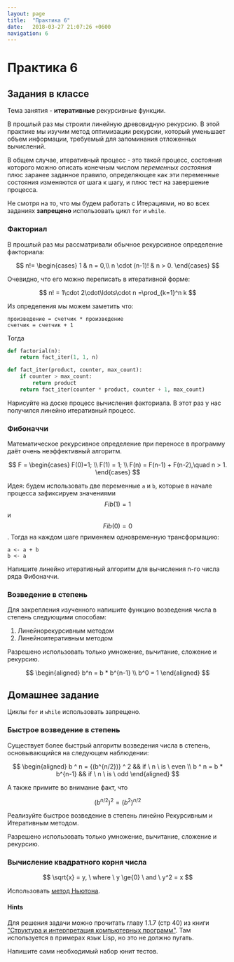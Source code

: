 ```yaml
---
layout: page
title:  "Практика 6"
date:   2018-03-27 21:07:26 +0600
navigation: 6
---
```


# Практика 6

## Задания в классе

Тема занятия - **итеративные** рекурсивные функции.

В прошлый раз мы строили линейную древовидную рекурсию.
В этой практике мы изучим метод оптимизации рекурсии, который уменьшает объем информации, требуемый для запоминания отложенных вычислений.

В общем случае, итеративный процесс - это такой процесс,
состояния которого можно описать конечным числом _переменных состояния_
плюс заранее заданное правило, определяющее как эти переменные состояния изменяются от шага к шагу,
и плюс тест на завершение процесса.

Не смотря на то, что мы будем работать с Итерациями, но во всех заданиях **запрещено** использовать цикл `for` и `while`.

### Факториал

В прошлый раз мы рассматривали обычное рекурсивное определение факториала:

$$
n!= \begin{cases}
  1 & n = 0,\\
  n \cdot (n-1)! & n > 0.
\end{cases}
$$

Очевидно, что его можно переписать в итеративной форме:

$$
n! = 1\cdot 2\cdot\ldots\cdot n =\prod_{k=1}^n k
$$

Из определения мы можем заметить что:

```text
произведение = счетчик * произведение
счетчик = счетчик + 1
```

Тогда

```python
def factorial(n):
    return fact_iter(1, 1, n)

def fact_iter(product, counter, max_count):
    if counter > max_count:
        return product
    return fact_iter(counter * product, counter + 1, max_count)
```

Нарисуйте на доске процесс вычисления факториала.
В этот раз у нас получился линейно итеративный процесс.

### Фибоначчи

Математическое рекурсивное определение при переносе в программу даёт очень неэффективный алгоритм.

$$
F = \begin{cases}
  F(0)=1; \\
  F(1) = 1; \\
  F(n) = F(n-1) + F(n-2),\quad n > 1.
\end{cases}
$$

Идея: будем использовать две переменные `a` и `b`,
которые в начале процесса зафиксируем значениями $$Fib(1) = 1$$ и $$Fib(0) = 0$$.
Тогда на каждом шаге применяем одновременную трансформацию:

```
a <- a + b
b <- a
```

Напишите линейно итеративный алгоритм для вычисления n-го числа ряда Фибоначчи.

### Возведение в степень

Для закрепления изученного напишите функцию возведения числа в степень следующими способам:

1. Линейнорекурсивным методом
2. Линейноитеративным методом

Разрешено использовать только умножение, вычитание, сложение и рекурсию.

$$
\begin{aligned}
b^n = b * b^{n-1} \\
b^0 = 1
\end{aligned}
$$

## Домашнее задание

Циклы `for` и `while` использовать запрещено.

### Быстрое возведение в степень

Существует более быстрый алгоритм возведения числа в степень, основывающийся на следующем наблюдении:

$$
\begin{aligned}
b ^ n = {(b^{n/2})} ^ 2 && if \ n \ is \ even \\
b ^ n = b * b^{n-1} && if \ n \ is \ odd
\end{aligned}
$$

А также примите во внимание факт, что

$$
(b^{n/2})^2 = (b^2) ^ {n/2}
$$

Реализуйте быстрое возведение в степень линейно Рекурсивным и Итеративным методом.

Разрешено использовать только умножение, вычитание, сложение и рекурсию.


### Вычисление квадратного корня числа

$$ \sqrt{x} = y, \ where \ y \ge{0} \ and \ y^2 = x $$

Использовать [метод Ньютона](https://ru.wikipedia.org/wiki/Метод_Ньютона).

#### Hints

Для решения задачи можно прочитать главу 1.1.7 \(стр 40\) из книги ["Структура и интерпретация компьютерных программ"](http://newstar.rinet.ru/~goga/sicp/sicp.pdf). Там используется в примерах язык Lisp, но это не должно пугать.

Напишите сами необходимый набор юнит тестов.
